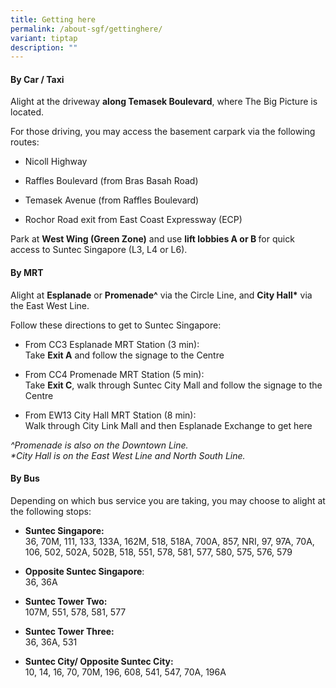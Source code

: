 ```yaml
---
title: Getting here
permalink: /about-sgf/gettinghere/
variant: tiptap
description: ""
---
```

<h4><strong>By Car / Taxi</strong></h4><p>Alight at the  driveway <strong>along Temasek Boulevard</strong>, where The Big Picture is located.</p><p>For those driving, you may access the basement carpark via the following routes:</p><ul><li><p>Nicoll Highway</p></li><li><p>Raffles Boulevard (from Bras Basah Road)</p></li><li><p>Temasek Avenue (from Raffles Boulevard)</p></li><li><p>Rochor Road exit from East Coast Expressway (ECP)</p></li></ul><p>Park at <strong>West Wing (Green Zone)</strong> and use <strong>lift lobbies A or B </strong>for quick access to Suntec Singapore&nbsp;(L3, L4 or L6).</p><p></p><h4><strong>By MRT</strong></h4><p>Alight at <strong>Esplanade</strong>&nbsp;or&nbsp;<strong>Promenade^</strong>&nbsp;via the Circle Line, and&nbsp;<strong>City Hall*</strong>&nbsp;via the East West Line.</p><p>Follow these directions to get to Suntec Singapore:</p><ul><li><p>From CC3 Esplanade MRT Station&nbsp;(3 min): <br>Take <strong>Exit A</strong> and follow the signage to the Centre</p></li><li><p>From CC4 Promenade MRT Station&nbsp;(5 min): <br>Take <strong>Exit C</strong>,&nbsp;walk through Suntec City Mall and follow the signage to the Centre</p></li><li><p>From EW13 City Hall MRT Station&nbsp;(8 min): <br>Walk through City Link Mall and then Esplanade Exchange to get here</p></li></ul><p><em>^Promenade is also on the Downtown Line.<br>*City Hall is on the East West Line and North South Line.</em></p><p></p><h4><strong>By Bus</strong></h4><p>Depending on which bus service you are taking, you may choose to alight at the following stops:</p><ul><li><p><strong>Suntec Singapore:</strong><br>36, 70M, 111, 133, 133A, 162M, 518, 518A, 700A, 857, NRI, 97, 97A, 70A, 106, 502, 502A, 502B, 518, 551, 578, 581, 577, 580, 575, 576, 579</p></li><li><p><strong>Opposite Suntec Singapore</strong>:<br>36, 36A</p></li><li><p><strong>Suntec Tower Two:</strong><br>107M, 551, 578, 581, 577</p></li><li><p><strong>Suntec Tower Three:</strong><br>36, 36A, 531</p></li><li><p><strong>Suntec City/ Opposite Suntec City:</strong><br>10, 14, 16, 70, 70M, 196, 608, 541, 547, 70A, 196A</p></li></ul><p></p>